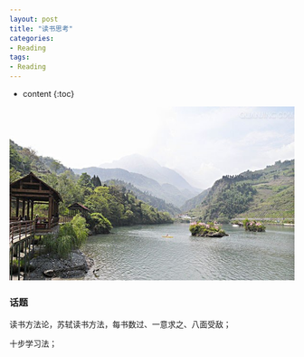 ```yaml
---
layout: post
title: "读书思考"
categories: 
- Reading
tags:
- Reading
---
```


* content
{:toc}

![未来](/css/pics/2017-book-list.jpg)

### 话题
读书方法论，苏轼读书方法，每书数过、一意求之、八面受敌；

十步学习法；
